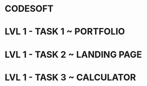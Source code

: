 # CODESOFT
# LVL 1 - TASK 1 ~ PORTFOLIO
# LVL 1 - TASK 2 ~ LANDING PAGE
# LVL 1 - TASK 3 ~ CALCULATOR 
